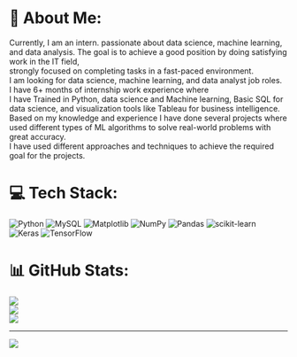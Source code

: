# 💫 About Me:
Currently, I am an intern. passionate about data science, machine learning, and data analysis. The goal is to achieve a good position by doing satisfying work in the IT field, <br>strongly focused on completing tasks in a fast-paced environment.<br>I am looking for data science, machine learning, and data analyst job roles.<br>I have 6+ months of internship work experience where <br>I have Trained in Python, data science and Machine learning, Basic SQL for data science, and visualization tools like Tableau for business intelligence.<br>Based on my knowledge and experience I have done several projects where<br>used different types of ML algorithms to solve real-world problems with great accuracy.<br>I have used different approaches and techniques to achieve the required goal for the projects.


# 💻 Tech Stack:
![Python](https://img.shields.io/badge/python-3670A0?style=for-the-badge&logo=python&logoColor=ffdd54) ![MySQL](https://img.shields.io/badge/mysql-%2300000f.svg?style=for-the-badge&logo=mysql&logoColor=white) ![Matplotlib](https://img.shields.io/badge/Matplotlib-%23ffffff.svg?style=for-the-badge&logo=Matplotlib&logoColor=black) ![NumPy](https://img.shields.io/badge/numpy-%23013243.svg?style=for-the-badge&logo=numpy&logoColor=white) ![Pandas](https://img.shields.io/badge/pandas-%23150458.svg?style=for-the-badge&logo=pandas&logoColor=white) ![scikit-learn](https://img.shields.io/badge/scikit--learn-%23F7931E.svg?style=for-the-badge&logo=scikit-learn&logoColor=white) ![Keras](https://img.shields.io/badge/Keras-%23D00000.svg?style=for-the-badge&logo=Keras&logoColor=white) ![TensorFlow](https://img.shields.io/badge/TensorFlow-%23FF6F00.svg?style=for-the-badge&logo=TensorFlow&logoColor=white)
# 📊 GitHub Stats:
![](https://github-readme-stats.vercel.app/api?username=faizaanalibaig&theme=radical&hide_border=false&include_all_commits=false&count_private=false)<br/>
![](https://github-readme-streak-stats.herokuapp.com/?user=faizaanalibaig&theme=radical&hide_border=false)<br/>
![](https://github-readme-stats.vercel.app/api/top-langs/?username=faizaanalibaig&theme=radical&hide_border=false&include_all_commits=false&count_private=false&layout=compact)

---
[![](https://visitcount.itsvg.in/api?id=faizaanalibaig&icon=0&color=0)](https://visitcount.itsvg.in)

<!-- Proudly created with GPRM ( https://gprm.itsvg.in ) -->
